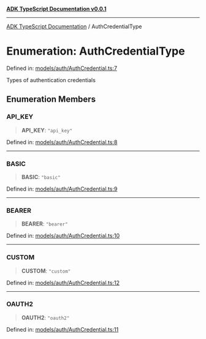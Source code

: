 [**ADK TypeScript Documentation v0.0.1**](../README.md)

***

[ADK TypeScript Documentation](../globals.md) / AuthCredentialType

# Enumeration: AuthCredentialType

Defined in: [models/auth/AuthCredential.ts:7](https://github.com/pontus-devoteam/adk-typescript/blob/0f66151c645c59f98bf29f75515acbeb98026e1f/src/models/auth/AuthCredential.ts#L7)

Types of authentication credentials

## Enumeration Members

### API\_KEY

> **API\_KEY**: `"api_key"`

Defined in: [models/auth/AuthCredential.ts:8](https://github.com/pontus-devoteam/adk-typescript/blob/0f66151c645c59f98bf29f75515acbeb98026e1f/src/models/auth/AuthCredential.ts#L8)

***

### BASIC

> **BASIC**: `"basic"`

Defined in: [models/auth/AuthCredential.ts:9](https://github.com/pontus-devoteam/adk-typescript/blob/0f66151c645c59f98bf29f75515acbeb98026e1f/src/models/auth/AuthCredential.ts#L9)

***

### BEARER

> **BEARER**: `"bearer"`

Defined in: [models/auth/AuthCredential.ts:10](https://github.com/pontus-devoteam/adk-typescript/blob/0f66151c645c59f98bf29f75515acbeb98026e1f/src/models/auth/AuthCredential.ts#L10)

***

### CUSTOM

> **CUSTOM**: `"custom"`

Defined in: [models/auth/AuthCredential.ts:12](https://github.com/pontus-devoteam/adk-typescript/blob/0f66151c645c59f98bf29f75515acbeb98026e1f/src/models/auth/AuthCredential.ts#L12)

***

### OAUTH2

> **OAUTH2**: `"oauth2"`

Defined in: [models/auth/AuthCredential.ts:11](https://github.com/pontus-devoteam/adk-typescript/blob/0f66151c645c59f98bf29f75515acbeb98026e1f/src/models/auth/AuthCredential.ts#L11)
